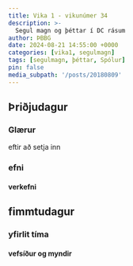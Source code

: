 ```yaml
---
title: Vika 1 - vikunúmer 34
description: >-
  Segul magn og þéttar í DC rásum 
author: ÞBBG
date: 2024-08-21 14:55:00 +0000
categories: [vika1, segulmagn]
tags: [segulmagn, þéttar, Spólur]
pin: false
media_subpath: '/posts/20180809'
---
```


## Þriðjudagur

### Glærur

eftir að setja inn

### efni


#### verkefni 



## fimmtudagur

### yfirlit tíma


#### vefsíður og myndir


